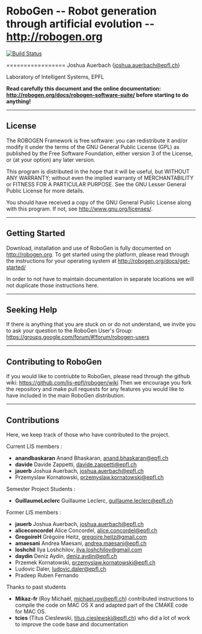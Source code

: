 # RoboGen -- Robot generation through artificial evolution -- http://robogen.org


[![Build Status](https://travis-ci.org/lis-epfl/robogen.svg?branch=master)](https://travis-ci.org/lis-epfl/robogen)


=================
Joshua Auerbach (joshua.auerbach@epfl.ch)

Laboratory of Intelligent Systems, EPFL

**Read carefully this document and the online documentation: http://robogen.org/docs/robogen-software-suite/ before starting to do anything!**



-------------
License
-------------

The ROBOGEN Framework is free software: you can redistribute it and/or modify
it under the terms of the GNU General Public License (GPL)
as published by the Free Software Foundation, either version 3 of the License, or
(at your option) any later version.

This program is distributed in the hope that it will be useful,
but WITHOUT ANY WARRANTY; without even the implied warranty of
MERCHANTABILITY or FITNESS FOR A PARTICULAR PURPOSE.  See the
GNU Lesser General Public License for more details.

You should have received a copy of the GNU General Public License
along with this program.  If not, see <http://www.gnu.org/licenses/>.

-------------
Getting Started
-------------

Download, installation and use of RoboGen is fully documented on http://robogen.org.
To get started using the platform, please read through the instructions for your operating system at http://robogen.org/docs/get-started/

In order to not have to maintain documentation in separate locations we will not duplicate those instructions here.

-------------
Seeking Help
-------------

If there is anything that you are stuck on or do not understand, we invite you to ask your question to the RoboGen User's Group: https://groups.google.com/forum/#!forum/robogen-users

-------------
Contributing to RoboGen
-------------
If you would like to contriubte to RoboGen, please read through the github wiki: https://github.com/lis-epfl/robogen/wiki
Then we encourage you fork the repository and make pull requests for any features you would like to have included in the main RoboGen distribution.

-------------
Contributions
-------------

Here, we keep track of those who have contributed to the project.

Current LIS members :
* **anandbaskaran** Anand Bhaskaran, anand.bhaskaran@epfl.ch
* **davide** Davide Zappetti, davide.zappetti@epfl.ch
* **jauerb** Joshua Auerbach, joshua.auerbach@epfl.ch
* Przemyslaw Kornatowski, przemyslaw.kornatowski@epfl.ch

Semester Project Students :
* **GuillaumeLeclerc** Guillaume Leclerc, guillaume.leclerc@epfl.ch

Former LIS members :
* **jauerb** Joshua Auerbach, joshua.auerbach@epfl.ch
* **aliceconcordel** Alice Concordel, alice.concordel@epfl.ch
* **GregoireH** Grégoire Heitz, gregoire.heitz@gmail.com
* **amaesani** Andrea Maesani, andrea.maesani@epfl.ch
* **loshchil** Ilya Loshchilov, ilya.loshchilov@gmail.com
* **daydin** Deniz Aydin, deniz.aydin@epfl.ch
* Przemek Kornatowski, przemyslaw.kornatowski@epfl.ch
* Ludovic Daler, ludovic.daler@epfl.ch
* Pradeep Ruben Fernando

Thanks to past students
* **Mikaz-fr** (Roy Michaël, michael.roy@epfl.ch) contributed instructions to compile the code 
 on MAC OS X and adapted part of the CMAKE code for MAC OS. 
* **tcies** (Titus Cieslewski, titus.cieslewski@epfl.ch) who did a lot of work to improve the code base and documentation


